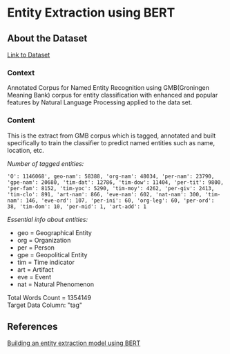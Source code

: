 # Entity Extraction using BERT

## About the Dataset
[Link to Dataset](https://www.kaggle.com/abhinavwalia95/entity-annotated-corpus)

### Context
Annotated Corpus for Named Entity Recognition using GMB(Groningen Meaning Bank) corpus for entity classification with enhanced and popular features by Natural Language Processing applied to the data set.

### Content
This is the extract from GMB corpus which is tagged, annotated and built specifically to train the classifier to predict named entities such as name, location, etc.

*Number of tagged entities:*
```
'O': 1146068', geo-nam': 58388, 'org-nam': 48034, 'per-nam': 23790, 'gpe-nam': 20680, 'tim-dat': 12786, 'tim-dow': 11404, 'per-tit': 9800, 'per-fam': 8152, 'tim-yoc': 5290, 'tim-moy': 4262, 'per-giv': 2413, 'tim-clo': 891, 'art-nam': 866, 'eve-nam': 602, 'nat-nam': 300, 'tim-nam': 146, 'eve-ord': 107, 'per-ini': 60, 'org-leg': 60, 'per-ord': 38, 'tim-dom': 10, 'per-mid': 1, 'art-add': 1
```

*Essential info about entities:*
- geo = Geographical Entity
- org = Organization
- per = Person
- gpe = Geopolitical Entity
- tim = Time indicator
- art = Artifact
- eve = Event
- nat = Natural Phenomenon

Total Words Count = 1354149  
Target Data Column: "tag"

## References
[Building an entity extraction model using BERT](https://www.youtube.com/watch?v=MqQ7rqRllIc&t=2294s)
